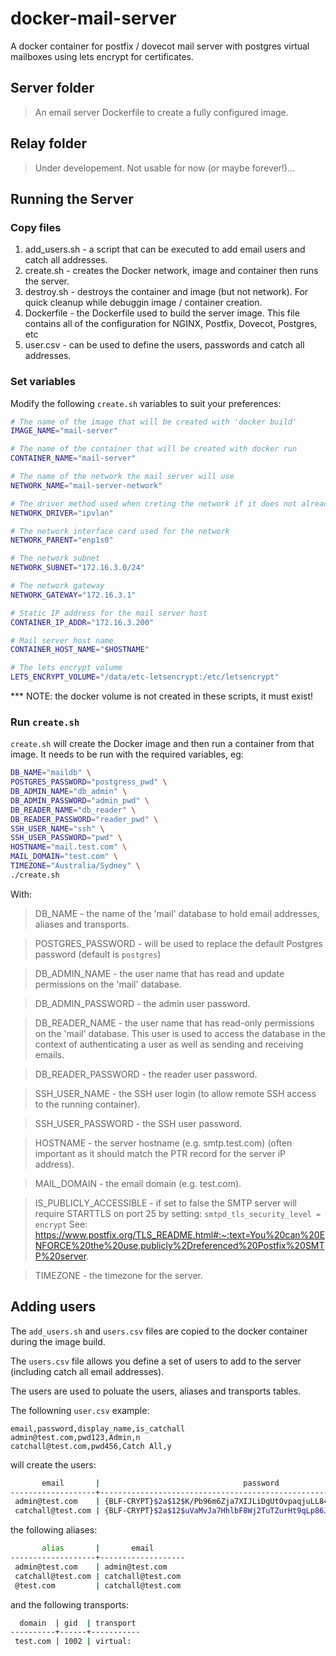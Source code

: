 # docker-mail-server

A docker container for postfix / dovecot mail server with postgres virtual mailboxes using lets encrypt for certificates.

## Server folder

> An email server Dockerfile to create a fully configured image.

## Relay folder

> Under developement. Not usable for now (or maybe forever!)...

## Running the Server

### Copy files

1.  add_users.sh - a script that can be executed to add email users and catch all addresses.
2.  create.sh - creates the Docker network, image and container then runs the server.
3.  destroy.sh - destroys the container and image (but not network). For quick cleanup while debuggin image / container creation.
4.  Dockerfile - the Dockerfile used to build the server image. This file contains all of the configuration for NGINX, Postfix, Dovecot, Postgres, etc
5.  user.csv - can be used to define the users, passwords and catch all addresses.

### Set variables

Modify the following `create.sh` variables to suit your preferences:

```bash
# The name of the image that will be created with 'docker build'
IMAGE_NAME="mail-server"

# The name of the container that will be created with docker run
CONTAINER_NAME="mail-server"

# The name of the network the mail server will use
NETWORK_NAME="mail-server-network"

# The driver method used when creting the network if it does not already exist
NETWORK_DRIVER="ipvlan"

# The network interface card used for the network
NETWORK_PARENT="enp1s0"

# The network subnet
NETWORK_SUBNET="172.16.3.0/24"

# The network gateway
NETWORK_GATEWAY="172.16.3.1"

# Static IP address for the mail server host
CONTAINER_IP_ADDR="172.16.3.200"

# Mail server host name
CONTAINER_HOST_NAME="$HOSTNAME"

# The lets encrypt volume
LETS_ENCRYPT_VOLUME="/data/etc-letsencrypt:/etc/letsencrypt"
```

\*\*\* NOTE: the docker volume is not created in these scripts, it must exist!

### Run `create.sh`

`create.sh` will create the Docker image and then run a container from that image. It needs to be run with the required variables, eg:

```bash
DB_NAME="maildb" \
POSTGRES_PASSWORD="postgress_pwd" \
DB_ADMIN_NAME="db_admin" \
DB_ADMIN_PASSWORD="admin_pwd" \
DB_READER_NAME="db_reader" \
DB_READER_PASSWORD="reader_pwd" \
SSH_USER_NAME="ssh" \
SSH_USER_PASSWORD="pwd" \
HOSTNAME="mail.test.com" \
MAIL_DOMAIN="test.com" \
TIMEZONE="Australia/Sydney" \
./create.sh
```

With:

> DB_NAME - the name of the 'mail' database to hold email addresses, aliases and transports.

> POSTGRES_PASSWORD - will be used to replace the default Postgres password (default is `postgres`)

> DB_ADMIN_NAME - the user name that has read and update permissions on the 'mail' database.

> DB_ADMIN_PASSWORD - the admin user password.

> DB_READER_NAME - the user name that has read-only permissions on the 'mail' database. This user is used to access the database in the context of authenticating a user as well as sending and receiving emails.

> DB_READER_PASSWORD - the reader user password.

> SSH_USER_NAME - the SSH user login (to allow remote SSH access to the running container).

> SSH_USER_PASSWORD - the SSH user password.

> HOSTNAME - the server hostname (e.g. smtp.test.com) (often important as it should match the PTR record for the server iP address).

> MAIL_DOMAIN - the email domain (e.g. test.com).

> IS_PUBLICLY_ACCESSIBLE - if set to false the SMTP server will require STARTTLS on port 25 by setting: `smtpd_tls_security_level = encrypt`
> See: https://www.postfix.org/TLS_README.html#:~:text=You%20can%20ENFORCE%20the%20use,publicly%2Dreferenced%20Postfix%20SMTP%20server.

> TIMEZONE - the timezone for the server.

## Adding users

The `add_users.sh` and `users.csv` files are copied to the docker container during the image build.

The `users.csv` file allows you define a set of users to add to the server (including catch all email addresses).

The users are used to poluate the users, aliases and transports tables.

The followning `user.csv` example:

```csv
email,password,display_name,is_catchall
admin@test.com,pwd123,Admin,n
catchall@test.com,pwd456,Catch All,y
```

will create the users:

```bash
       email       |                                password                                 | realname  |      maildir
-------------------+-------------------------------------------------------------------------+-----------+--------------------
 admin@test.com    | {BLF-CRYPT}$2a$12$K/Pb96m6Zja7XIJLiDgUtOvpaqjuLL84eZfGZUuV/UyAh94fsWkt. | Admin     | test_com_admin/
 catchall@test.com | {BLF-CRYPT}$2a$12$uVaMvJa7HhlbF8Wj2TuTZurHt9qLp86Jlh47/ZkXiktGilqrhYTc2 | Catch All | test_com_catchall/
```

the following aliases:

```bash
       alias       |       email
-------------------+-------------------
 admin@test.com    | admin@test.com
 catchall@test.com | catchall@test.com
 @test.com         | catchall@test.com
```

and the following transports:

```bash
  domain  | gid  | transport
----------+------+-----------
 test.com | 1002 | virtual:
```
